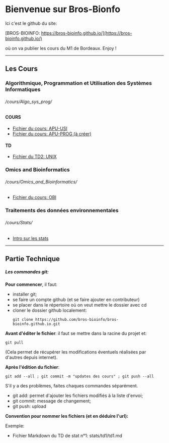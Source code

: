 # Bienvenue sur Bros-Bionfo

Ici  c'est le github du site:

[BROS-BIOINFO: https://bros-bioinfo.github.io/](https://bros-bioinfo.github.io/)


où on va publier les cours du M1 de Bordeaux. Enjoy !

------
## Les Cours

### Algorithmique, Programmation et Utilisation des Systèmes Informatiques

###### /cours/Algo_sys_prog/

#### COURS

- [Fichier du cours: APU-USI](https://bros-bioinfo.github.io/cours/Algo_sys_prog/APU-USI)
- [Fichier du cours: APU-PROG (à créer)](https://bros-bioinfo.github.io/cours/Algo_sys_prog/APU-PROG)

#### TD

- [Fichier du TD2: UNIX](https://bros-bioinfo.github.io/cours/Algo_sys_prog/TD/TD2/td2)




### Omics and Bioinformatics

###### /cours/Omics_and_Bioinformatics/

- [Fichier du cours: OBI](https://bros-bioinfo.github.io/cours/Omics_and_Bioinformatics/OBI)


### Traitements des données environnementales

###### /cours/Stats/

- [Intro sur les stats](https://bros-bioinfo.github.io/cours/Stats/intro_stats)


------
## Partie Technique

##### Les commandes git:

**Pour commencer**, il faut:
- installer git;
- se faire un compte github (et se faire ajouter en contributeur)
- se placer dans le répertoire où on veut mettre le dossier avec cd
- cloner le dossier github localement:
  ```shell
  git clone https://github.com/bros-bioinfo/bros-bioinfo.github.io.git
  ```



**Avant d'éditer le fichier**: il faut se mettre dans la racine du projet et:
```shell
git pull
```
(Cela permet de récupérer les modifications éventuels réalisées par d'autres depuis internet).


**Après l'édition du fichier**:
```shell
git add --all ; git commit -m "updates des cours" ; git push --all
```
S'il y a des problèmes, faites chaques commandes séparément.
- git add: permet d'ajouter les fichiers modifiés à la liste d'envoi;
- git commit: message de changement;
- git push: upload


**Convention pour nommer les fichiers (et en déduire l'url):**

Exemple:
- Fichier Markdown du TD de stat n°1: stats/td1/td1.md
